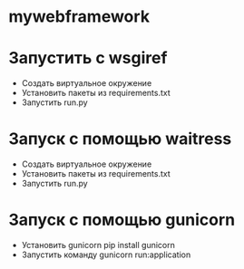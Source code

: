 # mywebframework

# Запустить с wsgiref
* Создать виртуальное окружение
* Установить пакеты из requirements.txt
* Запустить run.py

# Запуск с помощью waitress
* Создать виртуальное окружение
* Установить пакеты из requirements.txt
* Запустить run.py

# Запуск с помощью gunicorn

* Установить gunicorn pip install gunicorn
* Запустить команду gunicorn run:application